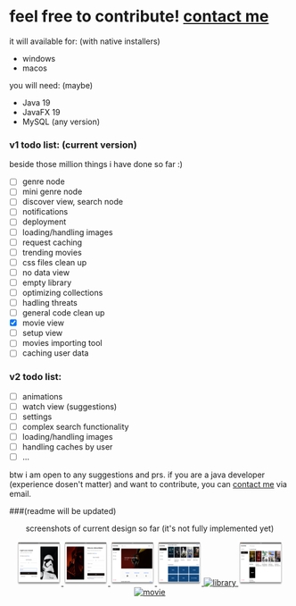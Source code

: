 # feel free to contribute! [contact me](mailto:realaminnorouzi@gmail.com)

it will available for: (with native installers)
- windows
- macos

you will need: (maybe)
- Java 19
- JavaFX 19
- MySQL (any version)

### v1 todo list: (current version)
beside those million things i have done so far :)

- [ ] genre node
- [ ] mini genre node
- [ ] discover view, search node
- [ ] notifications
- [ ] deployment
- [ ] loading/handling images
- [ ] request caching
- [ ] trending movies
- [ ] css files clean up
- [ ] no data view
- [ ] empty library
- [ ] optimizing collections
- [ ] hadling threats
- [ ] general code clean up
- [x] movie view
- [ ] setup view
- [ ] movies importing tool
- [ ] caching user data

### v2 todo list:

- [ ] animations
- [ ] watch view (suggestions)
- [ ] settings
- [ ] complex search functionality
- [ ] loading/handling images
- [ ] handling caches by user 
- [ ] ...

btw i am open to any suggestions and prs. if you are a java developer (experience dosen't matter) and want to contribute, you can [contact me](mailto:realaminnorouzi@gmail.com) via email.

###(readme will be updated)

<div align="center">
  <p align="center">
    screenshots of current design so far (it's not fully implemented yet)
    <br />
  </p>
  <a href="https://github.com/Amin-Norouzi/MovieStalker">
    <img src="https://github.com/Amin-Norouzi/MovieStalker/blob/master/assets/signin-image.png" alt="signin" width="80" height="80">
  </a>
  
  <a href="https://github.com/Amin-Norouzi/MovieStalker">
    <img src="https://github.com/Amin-Norouzi/MovieStalker/blob/master/assets/signup-image.png" alt="signup" width="80" height="80">
  </a>
  
  <a href="https://github.com/Amin-Norouzi/MovieStalker">
    <img src="https://github.com/Amin-Norouzi/MovieStalker/blob/master/assets/home-1-image.png" alt="home1" width="80" height="80">
  </a>
  
  <a href="https://github.com/Amin-Norouzi/MovieStalker">
    <img src="https://github.com/Amin-Norouzi/MovieStalker/blob/master/assets/home-2-image.png" alt="home2" width="80" height="80">
  </a>
  
  <a href="https://github.com/Amin-Norouzi/MovieStalker">
    <img src="https://github.com/Amin-Norouzi/MovieStalker/blob/master/assets/library-image.png" alt="library" width="80" height="80">
  </a>
  
  <a href="https://github.com/Amin-Norouzi/MovieStalker">
    <img src="https://github.com/Amin-Norouzi/MovieStalker/blob/master/assets/discover-image.png" alt="discover" width="80" height="80">
  </a>
  
  <a href="https://github.com/Amin-Norouzi/MovieStalker">
    <img src="https://github.com/Amin-Norouzi/MovieStalker/blob/master/assets/movie-image.png" alt="movie" width="80" height="80">
  </a>
</div>

